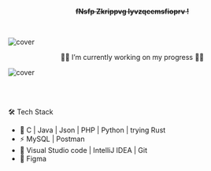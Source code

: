 



<p align="center"> <front face="Orbitron"> <del><b>
fNsfp Zkrippvg lyvzqcemsfioprv !
</b></del></p>  </front>


<br/>
  
![cover](https://media.alors-la.center/s/7667cwvx.png)  

<p align="center">
👨‍💻 I’m currently working on my progress 👨‍💻
</p>

![cover](https://media.alors-la.center/s/w8bzo3x5.png)        

<br/>
<br/>

🛠 Tech Stack

- 🚧   C | Java | Json | PHP | Python | trying Rust
- ⚡   MySQL | Postman
- 🔧   Visual Studio code | IntelliJ IDEA | Git
- 💄   Figma



